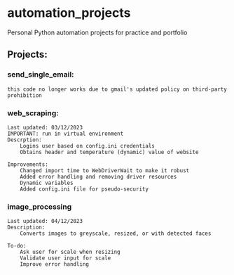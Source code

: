 # automation_projects
Personal Python automation projects for practice and portfolio

## Projects:
### send_single_email:
    this code no longer works due to gmail's updated policy on third-party prohibition
### web_scraping:
    Last updated: 03/12/2023
    IMPORTANT: run in virtual environment
    Descrption:
        Logins user based on config.ini credentials
        Obtains header and temperature (dynamic) value of website

    Improvements:
        Changed import time to WebDriverWait to make it robust
        Added error handling and removing driver resources
        Dynamic variables
        Added config.ini file for pseudo-security

### image_processing
    Last updated: 04/12/2023
    Description:
        Converts images to greyscale, resized, or with detected faces
    
    To-do:
        Ask user for scale when resizing
        Validate user input for scale
        Improve error handling

